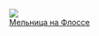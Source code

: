 ![](/books/prose_classic/Джордж%20Элиот/Мельница%20на%20Флоссе.jpg)  
[Мельница на Флоссе](/books/prose_classic/Джордж%20Элиот/Мельница%20на%20Флоссе)